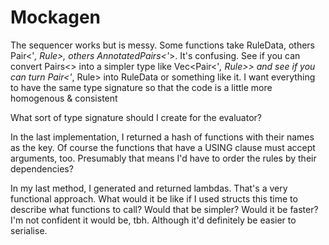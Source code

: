 # Mockagen

The sequencer works but is messy.
Some functions take RuleData, others Pair<'_, Rule>, others AnnotatedPairs<'_>. It's confusing.
See if you can convert Pairs<> into a simpler type like Vec<Pair<'_, Rule>> and see if you can turn
Pair<'_, Rule> into RuleData or something like it.
I want everything to have the same type signature so that the code is a little more homogenous & consistent


What sort of type signature should I create for the evaluator?

In the last implementation, I returned a hash of functions with their names as the key.
Of course the functions that have a USING clause must accept arguments, too.
Presumably that means I'd have to order the rules by their dependencies?

In my last method, I generated and returned lambdas. That's a very functional approach.
What would it be like if I used structs this time to describe what functions to call?
Would that be simpler? Would it be faster?
I'm not confident it would be, tbh.
Although it'd definitely be easier to serialise.
